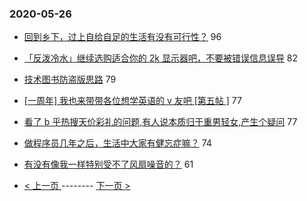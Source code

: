 ### 2020-05-26 
- [回到乡下，过上自给自足的生活有没有可行性？](https://www.v2ex.com/t/675552) 96
- [「反泼冷水」继续选购适合你的 2k 显示器吧，不要被错误信息误导](https://www.v2ex.com/t/675387) 82
- [技术图书防盗版思路](https://www.v2ex.com/t/675536) 79
- [[一周年] 我也来带带各位想学英语的 v 友吧 [第五帖 ]](https://www.v2ex.com/t/675603) 77
- [看了 b 乎热搜天价彩礼的问题,有人说本质归于重男轻女,产生个疑问](https://www.v2ex.com/t/675504) 77
- [做程序员几年之后，生活中大家有健忘症嘛？](https://www.v2ex.com/t/675472) 74
- [有没有像我一样特别受不了风扇噪音的？](https://www.v2ex.com/t/675526) 61 

- [ < 上一页 ](https://github.com/able8/v2ex-hot-record/blob/master/2020-05-25.md) -------- [ 下一页 > ](https://github.com/able8/v2ex-hot-record/blob/master/2020-05-27.md)